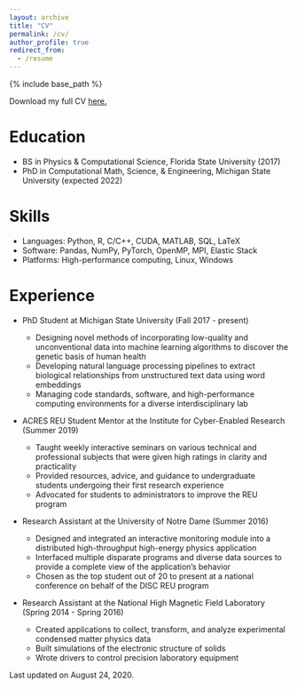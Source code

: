 ```yaml
---
layout: archive
title: "CV"
permalink: /cv/
author_profile: true
redirect_from:
  - /resume
---
```


{% include base_path %}

Download my full CV [here.](https://yannakopoulos.github.io/files/cv.pdf)

Education
======
* BS in Physics & Computational Science, Florida State University (2017)
* PhD in Computational Math, Science, & Engineering, Michigan State University (expected 2022)

Skills
======
* Languages: Python, R, C/C++, CUDA, MATLAB, SQL, LaTeX
* Software: Pandas, NumPy, PyTorch, OpenMP, MPI, Elastic Stack
* Platforms: High-performance computing, Linux, Windows

Experience
======
* PhD Student at Michigan State University (Fall 2017 - present)
  * Designing novel methods of incorporating low-quality and unconventional data into machine learning algorithms to discover the genetic basis of human health
  * Developing natural language processing pipelines to extract biological relationships from unstructured text data using word embeddings
  * Managing code standards, software, and high-performance computing environments for a diverse interdisciplinary lab

* ACRES REU Student Mentor at the Institute for Cyber-Enabled Research (Summer 2019)
  * Taught weekly interactive seminars on various technical and professional subjects that were given high ratings in clarity and practicality
  * Provided resources, advice, and guidance to undergraduate students undergoing their first research experience
  * Advocated for students to administrators to improve the REU program

* Research Assistant at the University of Notre Dame (Summer 2016)
  * Designed and integrated an interactive monitoring module into a distributed high-throughput high-energy physics application
  * Interfaced multiple disparate programs and diverse data sources to provide a complete view of the application’s behavior
  * Chosen as the top student out of 20 to present at a national conference on behalf of the DISC REU program

* Research Assistant at the National High Magnetic Field Laboratory (Spring 2014 - Spring 2016)
  * Created applications to collect, transform, and analyze experimental condensed matter physics data
  * Built simulations of the electronic structure of solids
  * Wrote drivers to control precision laboratory equipment


<!-- Publications
======
  <ul>{% for post in site.publications %}
    {% include archive-single-cv.html %}
  {% endfor %}</ul> -->


<!-- Talks
======
  <ul>{% for post in site.talks %}
    {% include archive-single-talk-cv.html %}
  {% endfor %}</ul>

Teaching
======
  <ul>{% for post in site.teaching %}
    {% include archive-single-cv.html %}
  {% endfor %}</ul>

Service and leadership
======
* Currently signed in to 43 different slack teams -->

Last updated on August 24, 2020.
